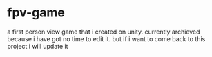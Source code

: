 # fpv-game
a first person view game that i created on unity.
currently archieved because i have got no time to edit it. but if i want to come back to this project i will update it
